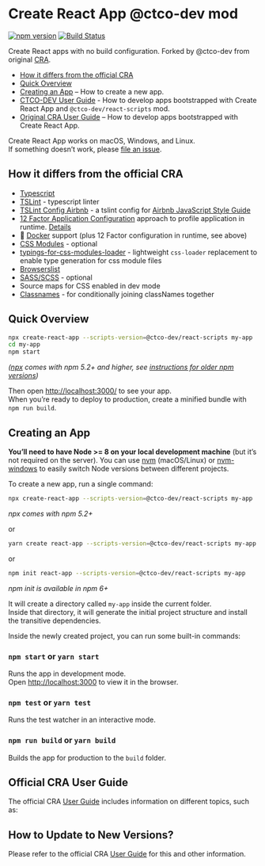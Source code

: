 # Create React App @ctco-dev mod
[![npm version](https://badge.fury.io/js/%40ctco-dev%2Freact-scripts.svg)](https://badge.fury.io/js/%40ctco-dev%2Freact-scripts)
[![Build Status](https://travis-ci.org/ctco/create-react-app.svg?branch=master)](https://travis-ci.org/ctco/create-react-app)

Create React apps with no build configuration. Forked by @ctco-dev from original [CRA](https://github.com/facebookincubator/create-react-app).

* [How it differs from the official CRA](#how-it-differs-from-the-official-cra)
* [Quick Overview](#quick-overview)
* [Creating an App](#creating-an-app) – How to create a new app.
* [CTCO-DEV User Guide](https://github.com/ctco-dev/create-react-app/blob/master/packages/react-scripts/template/README.md) - How to develop apps bootstrapped with Create React App and `@ctco-dev/react-scripts` mod.
* [Original CRA User Guide](https://github.com/facebookincubator/create-react-app/blob/master/packages/react-scripts/template/README.md) – How to develop apps bootstrapped with Create React App.

Create React App works on macOS, Windows, and Linux.<br>
If something doesn’t work, please [file an issue](https://github.com/ctco-dev/create-react-app/issues/new).

## How it differs from the official CRA
* [Typescript](https://www.typescriptlang.org/)
* [TSLint](https://palantir.github.io/tslint/) - typescript linter
* [TSLint Config Airbnb](https://github.com/progre/tslint-config-airbnb) - a tslint config for [Airbnb JavaScript Style Guide](https://github.com/airbnb/javascript)
* [12 Factor Application Configuration](https://12factor.net/config) approach to profile application in runtime. [Details](https://github.com/ctco-dev/create-react-app/blob/master/packages/react-scripts/template/README.md#12-factor-app-config)
* :whale: [Docker](https://www.docker.com/) support (plus 12 Factor configuration in runtime, see above)
* [CSS Modules](https://github.com/css-modules/css-modules) - optional
* [typings-for-css-modules-loader](https://github.com/Jimdo/typings-for-css-modules-loader) - lightweight `css-loader` replacement to enable type generation for css module files
* [Browserslist](https://github.com/browserslist/browserslist)
* [SASS/SCSS](https://sass-lang.com/) - optional
* Source maps for CSS enabled in dev mode
* [Classnames](https://github.com/JedWatson/classnames) - for conditionally joining classNames together

## Quick Overview

```sh
npx create-react-app --scripts-version=@ctco-dev/react-scripts my-app
cd my-app
npm start
```

*([npx](https://medium.com/@maybekatz/introducing-npx-an-npm-package-runner-55f7d4bd282b) comes with npm 5.2+ and higher, see [instructions for older npm versions](https://gist.github.com/gaearon/4064d3c23a77c74a3614c498a8bb1c5f))*

Then open [http://localhost:3000/](http://localhost:3000/) to see your app.<br>
When you’re ready to deploy to production, create a minified bundle with `npm run build`.

## Creating an App

**You’ll need to have Node >= 8 on your local development machine** (but it’s not required on the server). You can use [nvm](https://github.com/creationix/nvm#installation) (macOS/Linux) or [nvm-windows](https://github.com/coreybutler/nvm-windows#node-version-manager-nvm-for-windows) to easily switch Node versions between different projects.

To create a new app, run a single command:

```sh
npx create-react-app --scripts-version=@ctco-dev/react-scripts my-app
```
_npx comes with npm 5.2+_

or

```sh
yarn create react-app --scripts-version=@ctco-dev/react-scripts my-app
```

or

```sh
npm init react-app --scripts-version=@ctco-dev/react-scripts my-app
```
_npm init <initializer> is available in npm 6+_

It will create a directory called `my-app` inside the current folder.<br>
Inside that directory, it will generate the initial project structure and install the transitive dependencies.

Inside the newly created project, you can run some built-in commands:

### `npm start` or `yarn start`

Runs the app in development mode.<br>
Open [http://localhost:3000](http://localhost:3000) to view it in the browser.

### `npm test` or `yarn test`

Runs the test watcher in an interactive mode.

### `npm run build` or `yarn build`

Builds the app for production to the `build` folder.

## Official CRA User Guide

The official CRA [User Guide](https://github.com/facebookincubator/create-react-app/blob/master/packages/react-scripts/template/README.md) includes information on different topics, such as:

## How to Update to New Versions?

Please refer to the official CRA [User Guide](https://github.com/facebookincubator/create-react-app/blob/master/packages/react-scripts/template/README.md#updating-to-new-releases) for this and other information.
